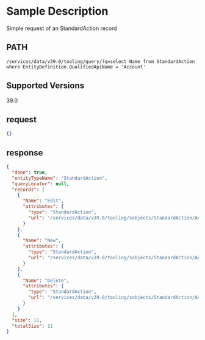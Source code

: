 # Sample Description
Simple request of an StandardAction record

## PATH
```
/services/data/v39.0/tooling/query/?q=select Name from StandardAction where EntityDefinition.QualifiedApiName = 'Account'
```
## Supported Versions
39.0

## request
 ```json
 {}
```

## response
```json
{
  "done": true,
  "entityTypeName": "StandardAction",
  "queryLocator": null,
  "records": [
    {
      "Name": "Edit",
      "attributes": {
        "type": "StandardAction",
        "url": "/services/data/v39.0/tooling/sobjects/StandardAction/Account.Edit"
      }
    },
    {
      "Name": "New",
      "attributes": {
        "type": "StandardAction",
        "url": "/services/data/v39.0/tooling/sobjects/StandardAction/Account.New"
      }
    },
    {
      "Name": "Delete",
      "attributes": {
        "type": "StandardAction",
        "url": "/services/data/v39.0/tooling/sobjects/StandardAction/Account.Delete"
      }
    }
  ],
  "size": 11,
  "totalSize": 11
}
```